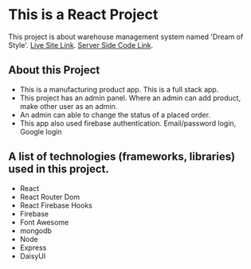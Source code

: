 # This is a React Project

This project is about warehouse management system named 'Dream of Style'.
[Live Site Link](https://parts-manufacturer-e24ae.web.app).
[Server Side Code Link](https://github.com/programming-hero-web-course1/manufacturer-website-server-side-nipaaa).




## About this Project

* This is a manufacturing product app.  This is a full stack app. 
* This project has an admin panel. Where an admin can add product, make other user as an admin. 
* An admin can able to change the status of a placed order. 
* This app also used firebase authentication. Email/password login, Google login


## A list of technologies (frameworks, libraries) used in this project.

* React
* React Router Dom
* React Firebase Hooks
* Firebase
* Font Awesome
* mongodb
* Node
* Express
* DaisyUI